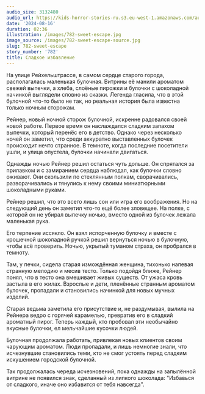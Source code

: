 ```yaml
---
audio_size: 3132480
audio_url: https://kids-horror-stories-ru.s3.eu-west-1.amazonaws.com/audio/782-sweet-escape.mp3
date: '2024-08-16'
duration: 02:36
illustration: /images/782-sweet-escape.jpg
image_source: /images/782-sweet-escape-source.jpg
slug: 782-sweet-escape
story_number: '782'
title: Сладкое избавление
---
```


На улице Рейхельштрассе, в самом сердце старого города, располагалась маленькая булочная. Витрины её манили ароматом свежей выпечки, а хлеба, слоёные пирожки и булочки с шоколадной начинкой выглядели словно из сказки. Легенда гласила, что в этой булочной что-то было не так, но реальная история была известна только ночным сторожам.

Рейнер, новый ночной сторож булочной, искренне радовался своей новой работе. Первое время он наслаждался сладким запахом выпечки, который перенёс его в детство. Однако через несколько ночей он заметил, что среди аккуратно выставленных булочек происходит нечто странное. В темноте, когда последние посетители ушли, и улица опустела, булочки начинали двигаться.

Однажды ночью Рейнер решил остаться чуть дольше. Он спрятался за прилавком и с замиранием сердца наблюдал, как булочки словно оживают. Они скользили по стеклянным полкам, сворачивались, разворачивались и тянулись к нему своими миниатюрными шоколадными руками.

Рейнер решил, что это всего лишь сон или игра его воображения. Но на следующий день он заметил что-то ещё более зловещее. На полке, с которой он не убирал выпечку ночью, вместо одной из булочек лежала маленькая рука.

Его терпение иссякло. Он взял испорченную булочку и вместе с крошечной шоколадной ручкой решил вернуться ночью в булочную, чтобы всё проверить. Ночью, укрытый туманом страха, он пробрался в темноту.

Там, у печки, сидела старая измождённая женщина, тихонько напевая странную мелодию и месив тесто. Только подойдя ближе, Рейнер понял, что в тесто она вмешивает живых существ. От ужаса кровь застыла в его жилах. Взрослые и дети, пленённые странным ароматом булочек, пропадали и становились начинкой для новых мучных изделий.

Старая ведьма заметила его присутствие и, не раздумывая, вылила на Рейнера ведро с горячей карамелью, превратив его в сладкий ароматный пирог. Теперь каждый, кто пробовал эти необычайно вкусные булочки, ел мельчайшие кусочки людей.

Булочная продолжала работать, привлекая новых клиентов своим чарующим ароматом. Люди пропадали, и лишь немногие знали, что исчезнувшие становились теми, кто не смог устоять перед сладким искушением городской булочной.

Так продолжалась череда исчезновений, пока однажды на запылённой витрине не появился знак, сделанный из липкого шоколада: "Избавься от сладкого, иначе оно избавится от тебя навсегда".